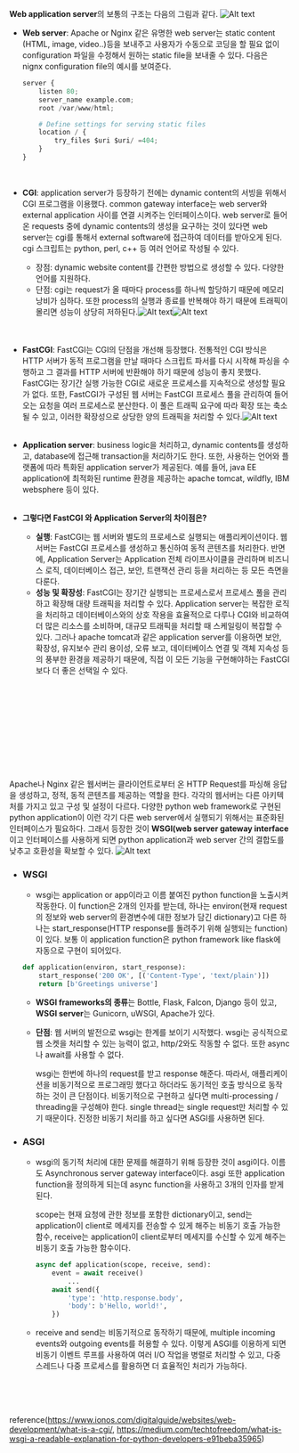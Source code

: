 **Web application server**의 보통의 구조는 다음의 그림과 같다. ![Alt text](web_application_architecture.png)

- **Web server**: Apache or Nginx 같은 유명한 web server는 static content (HTML, image, video..)등을 보내주고 사용자가 수동으로 코딩을 할 필요 없이 configuration 파일을 수정해서 원하는 static file을 보내줄 수 있다. 다음은 nignx configuration file의 예시를 보여준다.
    
    ```python
    server {
        listen 80;
        server_name example.com;
        root /var/www/html;
    
        # Define settings for serving static files
        location / {
            try_files $uri $uri/ =404;
        }
    }
    ```
    <br />

- **CGI**: application server가 등장하기 전에는 dynamic content의 서빙을 위해서 CGI 프로그램을 이용했다. common gateway interface는 web server와 external application 사이를 연결 시켜주는 인터페이스이다. web server로 들어온 requests 중에 dynamic contents의 생성을 요구하는 것이 있다면 web server는 cgi를 통해서 external software에 접근하여 데이터를 받아오게 된다. cgi 스크립트는 python, perl, c++ 등 여러 언어로 작성될 수 있다.
    - 장점: dynamic website content를 간편한 방법으로 생성할 수 있다. 다양한 언어를 지원하다.
    - 단점: cgi는 request가 올 때마다 process를 하나씩 할당하기 때문에 메모리 낭비가 심하다. 또한 process의 실행과 종료를 반복해야 하기 때문에 트래픽이 몰리면 성능이 상당히 저하된다.![Alt text](CGI.png)![Alt text](CGI2.jpg)

    <br />
    <br />   
- **FastCGI**: FastCGI는 CGI의 단점을 개선해 등장했다. 전통적인 CGI 방식은 HTTP 서버가 동적 프로그램을 만날 때마다 스크립트 파서를 다시 시작해 파싱을 수행하고 그 결과를 HTTP 서버에 반환해야 하기 때문에 성능이 좋지 못했다. FastCGI는 장기간 실행 가능한 CGI로 새로운 프로세스를 지속적으로 생성할 필요가 없다. 또한, FastCGI가 구성된 웹 서버는 FastCGI 프로세스 풀을 관리하여 들어오는 요청을 여러 프로세스로 분산한다. 이 풀은 트래픽 요구에 따라 확장 또는 축소될 수 있고, 이러한 확장성으로 상당한 양의 트래픽을 처리할 수 있다.![Alt text](FastCGI.png)
    <br />
    <br />   
- **Application server**: business logic을 처리하고, dynamic contents를 생성하고, database에 접근해 transaction을 처리하기도 한다. 또한, 사용하는 언어와 플랫폼에 따라 특화된 application server가 제공된다. 예를 들어, java EE application에 최적화된 runtime 환경을 제공하는 apache tomcat, wildfly, IBM websphere 등이 있다.
    <br />
    <br />   
- **그렇다면 FastCGI 와 Application Server의 차이점은?**
    - **실행**: FastCGI는 웹 서버와 별도의 프로세스로 실행되는 애플리케이션이다. 웹 서버는 FastCGI 프로세스를 생성하고 통신하여 동적 콘텐츠를 처리한다. 반면에, Application Server는 Application 전체 라이프사이클을 관리하며 비즈니스 로직, 데이터베이스 접근, 보안, 트랜잭션 관리 등을 처리하는 등 모든 측면을 다룬다.
    - **성능 및 확장성**: FastCGI는 장기간 실행되는 프로세스로서 프로세스 풀을 관리하고 확장해 대량 트래픽을 처리할 수 있다. Application server는 복잡한 로직을 처리하고 데이터베이스와의 상호 작용을 효율적으로 다루나 CGI와 비교하여 더 많은 리소스를 소비하며, 대규모 트래픽을 처리할 때 스케일링이 복잡할 수 있다. 그러나 apache tomcat과 같은 application server를 이용하면 보안, 확장성, 유지보수 관리 용이성, 오류 보고, 데이터베이스 연결 및 객체 지속성 등의 풍부한 환경을 제공하기 때문에, 직접 이 모든 기능을 구현해야하는 FastCGI 보다 더 좋은 선택일 수 있다.
    <br />
    <br />       


    <br />
    <br />   
        <br />
    <br />   
        <br />
    <br />   
        <br />
    <br />   
Apache나 Nginx 같은 웹서버는 클라이언트로부터 온 HTTP Request를 파싱해 응답을 생성하고, 정적, 동적 콘텐츠를 제공하는 역할을 한다. 각각의 웹서버는 다른 아키텍처를 가지고 있고 구성 및 설정이 다르다. 다양한 python web framework로 구현된 python application이 이런 각기 다른 web server에서 실행되기 위해서는 표준화된 인터페이스가 필요하다. 그래서 등장한 것이 **WSGI(web server gateway interface**이고 인터페이스를 사용하게 되면 python application과 web server 간의 결합도를 낮추고 호환성을 확보할 수 있다. ![Alt text](why_need_wsgi.png)

- ### **WSGI**
    - wsgi는 application or app이라고 이름 붙여진 python function을 노출시켜 작동한다. 이 function은 2개의 인자를 받는데, 하나는 environ(현재 request의 정보와 web server의 환경변수에 대한 정보가 담긴 dictionary)고 다른 하나는 start_response(HTTP response를 돌려주기 위해 실행되는 function)이 있다. 보통 이 application function은 python framework like flask에 자동으로 구현이 되어있다.
    
    ```python
    def application(environ, start_response):
        start_response('200 OK', [('Content-Type', 'text/plain')])
        return [b'Greetings universe']
    ```
    
    - **WSGI frameworks의 종류**는 Bottle, Flask, Falcon, Django 등이 있고, **WSGI server**는 Gunicorn, uWSGI, Apache가 있다.
    
    - **단점**: 웹 서버의 발전으로 wsgi는 한계를 보이기 시작했다. wsgi는 공식적으로 웹 소켓을 처리할 수 있는 능력이 없고, http/2와도 작동할 수 없다. 또한 async나 await를 사용할 수 없다.
        
        wsgi는 한번에 하나의 request를 받고 response 해준다. 따라서, 애플리케이션을 비동기적으로 프로그래밍 했다고 하더라도 동기적인 호출 방식으로 동작하는 것이 큰 단점이다. 비동기적으로 구현하고 싶다면 multi-processing / threading을 구성해야 한다. single thread는 single request만 처리할 수 있기 때문이다. 진정한 비동기 처리를 하고 싶다면 ASGI를 사용하면 된다.
        

- ### **ASGI**
    - wsgi의 동기적 처리에 대한 문제를 해결하기 위해 등장한 것이 asgi이다. 이름도 Asynchronous server gateway interface이다. asgi 또한 application function을 정의하게 되는데 async function을 사용하고 3개의 인자를 받게 된다.
        
        scope는 현재 요청에 관한 정보를 포함한 dictionary이고, send는 application이 client로 메세지를 전송할 수 있게 해주는 비동기 호출 가능한 함수, receive는 application이 client로부터 메세지를 수신할 수 있게 해주는 비동기 호출 가능한 함수이다. 
        
        ```python
        async def application(scope, receive, send):
            event = await receive()
        		...
            await send({
                'type': 'http.response.body',
                'body': b'Hello, world!',
            })
        ```
        
    
    - receive and send는 비동기적으로 동작하기 때문에, multiple incoming events와 outgoing events를 허용할 수 있다. 이렇게 ASGI를 이용하게 되면 비동기 이벤트 루프를 사용하여 여러 I/O 작업을 병렬로 처리할 수 있고, 다중 스레드나 다중 프로세스를 활용하면 더 효율적인 처리가 가능하다.
    <br />   
    <br />   
    <br />   
    
reference(https://www.ionos.com/digitalguide/websites/web-development/what-is-a-cgi/, https://medium.com/techtofreedom/what-is-wsgi-a-readable-explanation-for-python-developers-e91beba35965)